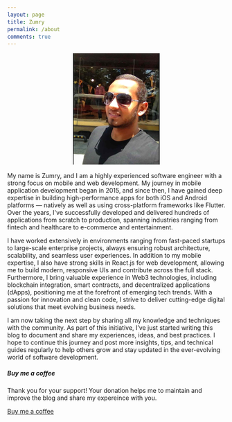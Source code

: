 ```yaml
---
layout: page
title: Zumry 
permalink: /about
comments: true
---
```


<div class="row justify-content-between">
<div class="col-md-8 pr-5">

<p align="center">
  <img src="/assets/images/zumry.jpg" alt="Zumry Profile Photo" width="200"/>
</p>

<p class="mb-5"></p>

<p>
My name is Zumry, and I am a highly experienced software engineer with a strong focus on mobile and web development. My journey in mobile application development began in 2015, and since then, I have gained deep expertise in building high-performance apps for both iOS and Android platforms — natively as well as using cross-platform frameworks like Flutter. Over the years, I've successfully developed and delivered hundreds of applications from scratch to production, spanning industries ranging from fintech and healthcare to e-commerce and entertainment.
</p>
<p>
I have worked extensively in environments ranging from fast-paced startups to large-scale enterprise projects, always ensuring robust architecture, scalability, and seamless user experiences. In addition to my mobile expertise, I also have strong skills in React.js for web development, allowing me to build modern, responsive UIs and contribute across the full stack. Furthermore, I bring valuable experience in Web3 technologies, including blockchain integration, smart contracts, and decentralized applications (dApps), positioning me at the forefront of emerging tech trends. With a passion for innovation and clean code, I strive to deliver cutting-edge digital solutions that meet evolving business needs.
</p>

<p>
I am now taking the next step by sharing all my knowledge and techniques with the community. As part of this initiative, I’ve just started writing this blog to document and share my experiences, ideas, and best practices. I hope to continue this journey and post more insights, tips, and technical guides regularly to help others grow and stay updated in the ever-evolving world of software development.
</p>

</div>

<div class="col-md-4">

<div class="sticky-top sticky-top-80">
<h5>Buy me a coffee</h5>

<p>Thank you for your support! Your donation helps me to maintain and improve the blog and share my expereince with you.</p>

<a target="_blank" href="" class="btn btn-danger">Buy me a coffee</a> 


</div>
</div>
</div>
